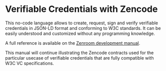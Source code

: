 # Verifiable Credentials with Zencode

This no-code language allows to create, request, sign and verify
verifiable credentials in JSON-LD format and conforming to W3C
standards. It can be easily understood and customized without any
programming knowledge.

A full reference is available on the [Zenroom development manual](https://dev.zenroom.org).

This manual will continue illustrating the Zencode contracts used for the particular usecase of verifiable credentials that are fully compatible with W3C VC specifications.
